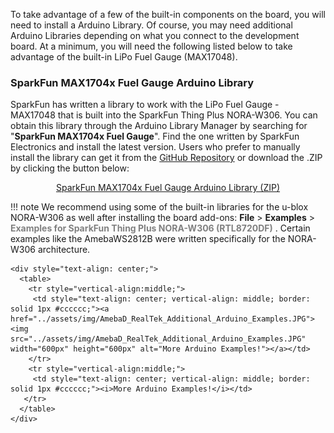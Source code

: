 To take advantage of a few of the built-in components on the board, you will need to install a Arduino Library. Of course, you may need additional Arduino Libraries depending on what you connect to the development board. At a minimum, you will need the following listed below to take advantage of the built-in LiPo Fuel Gauge (MAX17048). 



### SparkFun MAX1704x Fuel Gauge Arduino Library

SparkFun has written a library to work with the LiPo Fuel Gauge - MAX17048 that is built into the SparkFun Thing Plus NORA-W306. You can obtain this library through the Arduino Library Manager by searching for "**SparkFun MAX1704x Fuel Gauge**". Find the one written by SparkFun Electronics and install the latest version. Users who prefer to manually install the library can get it from the  [GitHub Repository](https://github.com/sparkfun/SparkFun_MAX1704x_Fuel_Gauge_Arduino_Library) or download the .ZIP by clicking the button below:

<div style="text-align: center"><a href="https://github.com/sparkfun/SparkFun_MAX1704x_Fuel_Gauge_Arduino_Library/archive/refs/heads/main.zip" class="md-button">SparkFun MAX1704x Fuel Gauge Arduino Library (ZIP)</a></div>



!!! note
    We recommend using some of the built-in libraries for the u-blox NORA-W306 as well after installing the board add-ons: **File** > **Examples** > <font style="color:gray"><b>Examples for SparkFun Thing Plus NORA-W306 (RTL8720DF)</b></font> . Certain examples like the AmebaWS2812B were written specifically for the NORA-W306 architecture.

    <div style="text-align: center;">
      <table>
        <tr style="vertical-align:middle;">
         <td style="text-align: center; vertical-align: middle; border: solid 1px #cccccc;"><a href="../assets/img/AmebaD_RealTek_Additional_Arduino_Examples.JPG"><img src="../assets/img/AmebaD_RealTek_Additional_Arduino_Examples.JPG" width="600px" height="600px" alt="More Arduino Examples!"></a></td>
        </tr>
        <tr style="vertical-align:middle;">
         <td style="text-align: center; vertical-align: middle; border: solid 1px #cccccc;"><i>More Arduino Examples!</i></td>
       </tr>
      </table>
    </div>

